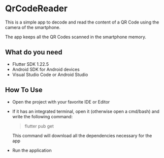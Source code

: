 # QrCodeReader
This is a simple app to decode and read the content of a QR Code using the camera of the smartphone. 

The app keeps all the QR Codes scanned in the smartphone memory.

## What do you need
- Flutter SDK 1.22.5
- Android SDK for Android devices
- Visual Studio Code or Android Studio

## How To Use
- Open the project with your favorite IDE or Editor
- If it has an integrated terminal, open it (otherwise open a cmd/bash) and write the following command:
  
  >flutter pub get

  This command will download all the dependencies necessary for the app

- Run the application
